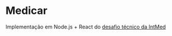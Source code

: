 # Medicar

Implementação em Node.js + React do [desafio técnico da IntMed](https://github.com/Intmed-Software/vagas/)
